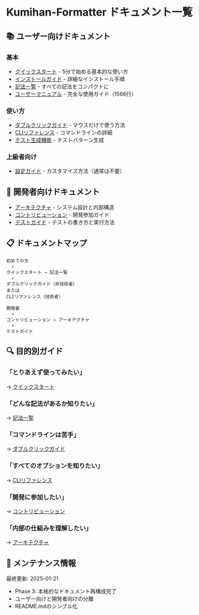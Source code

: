 # Kumihan-Formatter ドキュメント一覧

## 📚 ユーザー向けドキュメント

### 基本
- [クイックスタート](user/QUICK_START.txt) - 5分で始める基本的な使い方
- [インストールガイド](user/INSTALL.md) - 詳細なインストール手順
- [記法一覧](user/SYNTAX_CHEATSHEET.txt) - すべての記法をコンパクトに
- [ユーザーマニュアル](user/USER_MANUAL.txt) - 完全な使用ガイド（1566行）

### 使い方
- [ダブルクリックガイド](user/DOUBLE_CLICK_GUIDE.md) - マウスだけで使う方法
- [CLIリファレンス](user/CLI_REFERENCE.md) - コマンドラインの詳細
- [テスト生成機能](user/USAGE_GENERATE_TEST.md) - テストパターン生成

### 上級者向け
- [設定ガイド](user/CONFIG_GUIDE.md) - カスタマイズ方法（通常は不要）

## 🔧 開発者向けドキュメント

- [アーキテクチャ](dev/ARCHITECTURE.md) - システム設計と内部構造
- [コントリビューション](dev/CONTRIBUTING.md) - 開発参加ガイド
- [テストガイド](dev/TESTING.md) - テストの書き方と実行方法

## 📋 ドキュメントマップ

```
初めての方
  ↓
クイックスタート → 記法一覧
  ↓
ダブルクリックガイド（非技術者）
または
CLIリファレンス（技術者）

開発者
  ↓
コントリビューション → アーキテクチャ
  ↓
テストガイド
```

## 🔍 目的別ガイド

### 「とりあえず使ってみたい」
→ [クイックスタート](user/QUICK_START.txt)

### 「どんな記法があるか知りたい」
→ [記法一覧](user/SYNTAX_CHEATSHEET.txt)

### 「コマンドラインは苦手」
→ [ダブルクリックガイド](user/DOUBLE_CLICK_GUIDE.md)

### 「すべてのオプションを知りたい」
→ [CLIリファレンス](user/CLI_REFERENCE.md)

### 「開発に参加したい」
→ [コントリビューション](dev/CONTRIBUTING.md)

### 「内部の仕組みを理解したい」
→ [アーキテクチャ](dev/ARCHITECTURE.md)

## 📝 メンテナンス情報

最終更新: 2025-01-21
- Phase 3: 本格的なドキュメント再構成完了
- ユーザー向けと開発者向けの分離
- README.mdのシンプル化